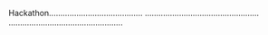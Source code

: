 Hackathon.........................................
..................................................
..................................................


